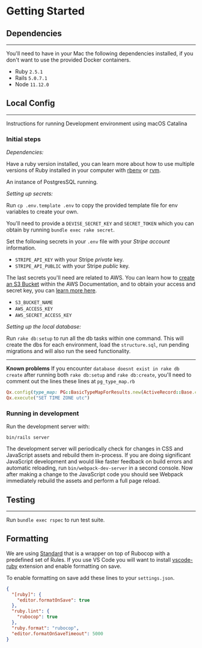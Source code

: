 # Getting Started

## Dependencies

---

You'll need to have in your Mac the following dependencies installed, if you
don't want to use the provided Docker containers.

- Ruby `2.5.1`
- Rails `5.0.7.1`
- Node `11.12.0`

## Local Config

---

Instructions for running Development environment using macOS Catalina

### Initial steps

_Dependencies:_

Have a ruby version installed, you can learn more about how to use multiple
versions of Ruby installed in your computer with
[rbenv](https://github.com/rbenv/rbenv) or [rvm](https://rvm.io).

An instance of PostgresSQL running.

_Setting up secrets:_

Run `cp .env.template .env` to copy the provided template file for env
variables to create your own.

You'll need to provide a `DEVISE_SECRET_KEY` and `SECRET_TOKEN` which you can
obtain by running `bundle exec rake secret`.

Set the following secrets in your `.env` file with your _Stripe account_ information.

- `STRIPE_API_KEY` with your Stripe _private_ key.
- `STRIPE_API_PUBLIC` with your Stripe _public_ key.

The last secrets you'll need are related to AWS. You can learn how
to [create an S3 Bucket](https://docs.aws.amazon.com/AmazonS3/latest/dev/UsingBucket.html)
within the AWS Documentation, and to obtain your access and secret key, you
can [learn more here](https://aws.amazon.com/blogs/security/wheres-my-secret-access-key/).

- `S3_BUCKET_NAME`
- `AWS_ACCESS_KEY`
- `AWS_SECRET_ACCESS_KEY`

_Setting up the local database:_

Run `rake db:setup` to run all the db tasks within one command. This will
create the dbs for each environment, load the `structure.sql`, run
pending migrations and will also run the seed functionality.

---

**Known problems**
If you encounter `database doesnt exist in rake db create` after running
both `rake db:setup` and `rake db:create`, you'll need to comment out
the lines these lines at `pg_type_map.rb`

```ruby
Qx.config(type_map: PG::BasicTypeMapForResults.new(ActiveRecord::Base.connection.raw_connection))
Qx.execute("SET TIME ZONE utc")
```

### Running in development

Run the development server with:

`bin/rails server`

The development server will periodically check for changes in CSS and JavaScript
assets and rebuild them in-process. If you are doing significant JavaScript
development and would like faster feedback on build errors and automatic
reloading, run `bin/webpack-dev-server` in a second console. Now after making a
change to the JavaScript code you should see Webpack immediately rebuild the
assets and perform a full page reload.

## Testing

---

Run `bundle exec rspec` to run test suite.

## Formatting

We are using [Standard](https://github.com/testdouble/standard) that is a
wrapper on top of Rubocop with a predefined set of Rules. If you use VS Code
you will want to install
[vscode-ruby](https://marketplace.visualstudio.com/items?itemName=rebornix.Ruby)
extension and enable formatting on save.

To enable formatting on save add these lines to your `settings.json`.

```json
{
  "[ruby]": {
    "editor.formatOnSave": true
  },
  "ruby.lint": {
    "rubocop": true
  },
  "ruby.format": "rubocop",
  "editor.formatOnSaveTimeout": 5000
}
```
